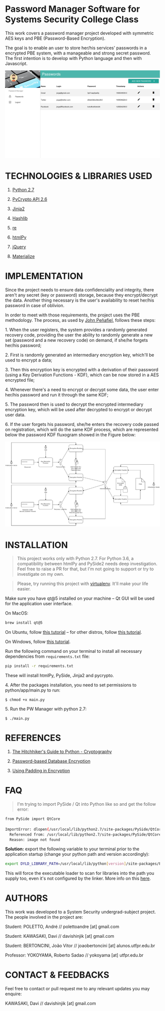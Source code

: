 # Password Manager Software for Systems Security College Class

This work covers a password manager project developed with symmetric AES keys and PBE (Password-Based Encryption).

The goal is to enable an user to store her/his services' passwords in a encrypted PBE system, with a manageable and strong secret password. The first intention is to develop with Python language and then with Javascript.

![Password Manager Software Developed in htmlPy](https://raw.githubusercontent.com/davikawasaki/password-manager-security-class/master/imgs/pw-manager-list.png)

# TECHNOLOGIES & LIBRARIES USED

1) [Python 2.7](https://docs.python.org/2/)

2) [PyCrypto API 2.6](https://www.dlitz.net/software/pycrypto/api/2.6/)

3) [Jinja2](http://jinja.pocoo.org/docs/2.9/)

3) [Hashlib](https://docs.python.org/2/library/hashlib.html)

4) [re](https://docs.python.org/2/library/re.html)

5) [htmlPy](http://amol-mandhane.github.io/htmlPy/)

6) [jQuery](https://api.jquery.com/)

7) [Materialize](http://materializecss.com/getting-started.html)

# IMPLEMENTATION

Since the project needs to ensure data confidenciality and integrity, there aren't any secret (key or password) storage, because they encrypt/decrypt the data. Another thing necessary is the user's availability to reset her/his password in case of oblivion.

In order to meet with those requirements, the project uses the PBE methodology. The process, as used by [John Peñafiel](https://penafieljlm.com/2016/12/30/password-based-database-encryption/#problem-changing-passwords), follows these steps:

1\. When the user registers, the system provides a randomly generated recovery code, providing the user the ability to randomly generate a new set (password and a new recovery code) on demand, if she/he forgets her/his password;

2\. First is randomly generated an intermediary encryption key, which'll be used to encrypt a data;

3\. Then this encryption key is encrypted with a derivation of their password (using a Key Derivation Functions - KDF), which can be now stored in a AES encrypted file;

4\. Whenever there's a need to encrypt or decrypt some data, the user enter her/his password and run it through the same KDF;

5\. The password then is used to decrypt the encrypted intermediary encryption key, which will be used after decrypted to encrypt or decrypt user data.

6\. If the user forgets his password, she/he enters the recovery code passed on registration, which will do the same KDF process, which are represented below the password KDF fluxogram showed in the Figure below:

![Using Recovery Codes to Create Recoverable Copies of the Intermediate Key](https://raw.githubusercontent.com/davikawasaki/password-manager-security-class/master/imgs/crypt_pbe_recovery_questions.png)

# INSTALLATION

> This project works only with Python 2.7. For Python 3.6, a compatibility between htmlPy and PySide2 needs deep investigation. Feel free to raise a PR for that, but I'm not going to support or try to investigate on my own.

> Please, try running this project with [virtualenv](https://virtualenv.pypa.io/en/latest/). It'll make your life easier.

Make sure you have qt@5 installed on your machine – Qt GUI will be used for the application user interface.

On MacOS:

```bash
brew install qt@5
```

On Ubuntu, follow [this tutorial](https://wiki.qt.io/Install_Qt_5_on_Ubuntu) – for other distros, follow [this tutorial](https://doc.qt.io/qt-5/linux.html).

On Windows, follow [this tutorial](https://doc.qt.io/qt-5/windows.html).

Run the following command on your terminal to install all necessary dependencies from `requirements.txt` file:

```bash
pip install -r requirements.txt
```

These will install htmlPy, PySide, Jinja2 and pycrypto.

4\. After the packages installation, you need to set permissions to python/app/main.py to run:

```
$ chmod +x main.py
```

5\. Run the PW Manager with python 2.7:

```
$ ./main.py
```

# REFERENCES

1) [The Hitchhiker's Guide to Python - Cryptography](http://docs.python-guide.org/en/latest/scenarios/crypto/)

2) [Password-based Database Encryption](https://penafieljlm.com/2016/12/30/password-based-database-encryption/#problem-changing-passwords)

3) [Using Padding in Encryption](https://www.di-mgt.com.au/cryptopad.html)

# FAQ

> I'm trying to import PySide / Qt into Python like so and get the follow error:

```bash
from PySide import QtCore

ImportError: dlopen(/usr/local/lib/python2.7/site-packages/PySide/QtCore.so, 2): Library not loaded: libpyside-python2.7.1.2.dylib
  Referenced from: /usr/local/lib/python2.7/site-packages/PySide/QtCore.so
  Reason: image not found
```

**Solution:** export the following variable to your terminal prior to the application startup (change your python path and version accordingly):

```bash
export DYLD_LIBRARY_PATH=/usr/local/lib/python[version]/site-packages/PySide
```

This will force the executable loader to scan for libraries into the path you supply too, even it's not configured by the linker. More info on this [here](https://stackoverflow.com/questions/25656307/pyside-qt-import-error).

# AUTHORS

This work was developed to a System Security undergrad-subject project. The people involved in the project are:

Student: POLETTO, André // polettoandre [at] gmail.com

Student: KAWASAKI, Davi // davishinjik [at] gmail.com

Student: BERTONCINI, João Vitor // joaobertoncini [at] alunos.utfpr.edu.br

Professor: YOKOYAMA, Roberto Sadao // yokoyama [at] utfpr.edu.br

# CONTACT & FEEDBACKS

Feel free to contact or pull request me to any relevant updates you may enquire:

KAWASAKI, Davi // davishinjik [at] gmail.com
